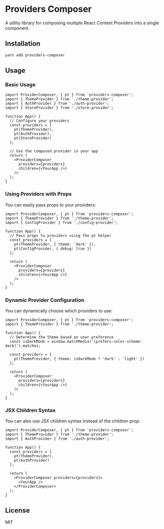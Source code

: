 # Providers Composer

A utility library for composing multiple React Context Providers into a single component.

## Installation

```bash
yarn add providers-composer
```

## Usage

### Basic Usage

```tsx
import ProviderComposer, { pt } from 'providers-composer';
import { ThemeProvider } from './theme-provider';
import { AuthProvider } from './auth-provider';
import { StoreProvider } from './store-provider';

function App() {
  // Configure your providers
  const providers = [
    pt(ThemeProvider),
    pt(AuthProvider),
    pt(StoreProvider)
  ];

  // Use the composed provider in your app
  return (
    <ProviderComposer 
      providers={providers} 
      children={<YourApp />} 
    />
  );
}
```

### Using Providers with Props

You can easily pass props to your providers:

```tsx
import ProviderComposer, { pt } from 'providers-composer';
import { ThemeProvider } from './theme-provider';
import { ConfigProvider } from './config-provider';

function App() {
  // Pass props to providers using the pt helper
  const providers = [
    pt(ThemeProvider, { theme: 'dark' }),
    pt(ConfigProvider, { debug: true })
  ];

  return (
    <ProviderComposer 
      providers={providers} 
      children={<YourApp />}
    />
  );
}
```

### Dynamic Provider Configuration

You can dynamically choose which providers to use:

```tsx
import ProviderComposer, { pt } from 'providers-composer';
import { ThemeProvider } from './theme-provider';

function App() {
  // Determine the theme based on user preference
  const isDarkMode = window.matchMedia('(prefers-color-scheme: dark)').matches;
  
  const providers = [
    pt(ThemeProvider, { theme: isDarkMode ? 'dark' : 'light' })
  ];

  return (
    <ProviderComposer 
      providers={providers} 
      children={<YourApp />}
    />
  );
}
```

### JSX Children Syntax

You can also use JSX children syntax instead of the children prop:

```tsx
import ProviderComposer, { pt } from 'providers-composer';
import { ThemeProvider } from './theme-provider';
import { AuthProvider } from './auth-provider';

function App() {
  const providers = [
    pt(ThemeProvider),
    pt(AuthProvider)
  ];

  return (
    <ProviderComposer providers={providers}>
      <YourApp />
    </ProviderComposer>
  );
}
```

## License

MIT 